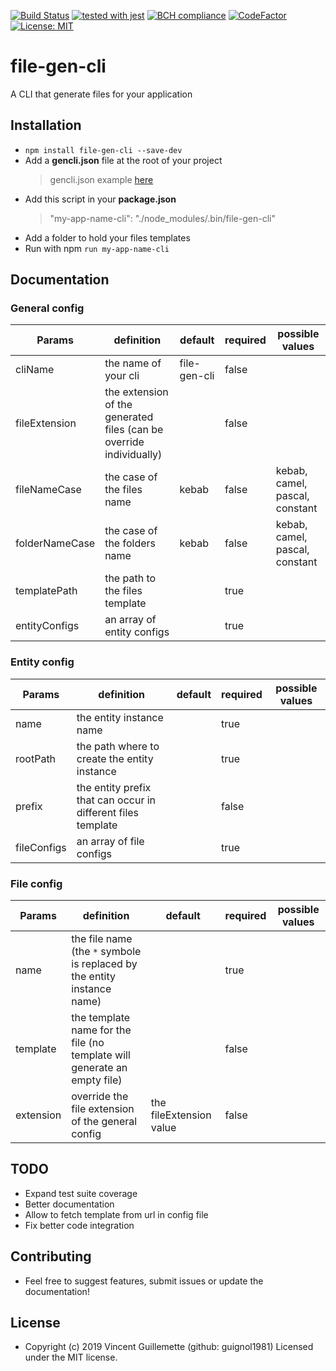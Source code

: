 
[![Build Status](https://travis-ci.com/guignol1981/gen-cli.svg?branch=master)](https://travis-ci.com/guignol1981/file-gen-cli)
[![tested with jest](https://img.shields.io/badge/tested_with-jest-99424f.svg)](https://github.com/facebook/jest)
[![BCH compliance](https://bettercodehub.com/edge/badge/guignol1981/file-gen-cli?branch=master)](https://bettercodehub.com/)
[![CodeFactor](https://www.codefactor.io/repository/github/guignol1981/file-gen-cli/badge)](https://www.codefactor.io/repository/github/guignol1981/file-gen-cli)
[![License: MIT](https://img.shields.io/badge/License-MIT-yellow.svg)](https://opensource.org/licenses/MIT)

# file-gen-cli

A CLI that generate files for your application

## Installation
 - `npm install file-gen-cli --save-dev`
 - Add a **gencli.json** file at the root of your project
	>  gencli.json example [here](https://github.com/guignol1981/file-gen-cli/blob/master/src/tests/gencli.json)
 - Add this script in your **package.json**
 	>  "my-app-name-cli": "./node_modules/.bin/file-gen-cli"
 - Add a folder to hold your files templates
 - Run with npm `run my-app-name-cli`

## Documentation

### General config
|  Params |  definition  |  default | required | possible values |
|-|-|-|-|-|
|cliName|the name of your cli|file-gen-cli|false|
|fileExtension|the extension of the generated files (can be override individually)||false|
|fileNameCase|the case of the files name|kebab|false|kebab, camel, pascal, constant
|folderNameCase|the case of the folders name|kebab|false|kebab, camel, pascal, constant|
|templatePath|the path to the files template||true||
|entityConfigs|an array of entity configs||true||

### Entity config
|  Params |  definition  |  default | required | possible values |
|-|-|-|-|-|
|name|the entity instance name||true||
|rootPath|the path where to create the entity instance||true||
|prefix|the entity prefix that can occur in different files template||false||
|fileConfigs|an array of file configs||true||

### File config
|  Params |  definition  |  default | required | possible values |
|-|-|-|-|-|
|name|the file name (the `*` symbole is replaced by the entity instance name)||true||
|template|the template name for the file (no template will generate an empty file)||false||
|extension|override the file extension of the general config|the fileExtension value|false||

## TODO

 - Expand test suite coverage
 - Better documentation
 - Allow to fetch template from url in config file
 - Fix better code integration

## Contributing

 - Feel free to suggest features, submit issues or update the documentation!

## License

- Copyright (c) 2019 Vincent Guillemette (github: guignol1981) Licensed under the MIT license.

